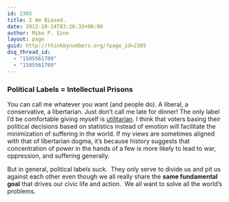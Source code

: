 ```yaml
---
id: 2305
title: I Am Biased.
date: 2012-10-14T03:26:33+00:00
author: Mike P. Sinn
layout: page
guid: http://thinkbynumbers.org/?page_id=2305
dsq_thread_id:
  - "1505561789"
  - "1505561789"
---
```

### Political Labels = Intellectual Prisons

You can call me whatever you want (and people do). A liberal, a conservative, a libertarian. Just don&#8217;t call me late for dinner! The only label I&#8217;d be comfortable giving myself is [utilitarian](https://en.wikipedia.org/wiki/Utilitarianism). I think that voters basing their political decisions based on statistics instead of emotion will facilitate the minimization of suffering in the world. If my views are sometimes aligned with that of libertarian dogma, it’s because history suggests that concentration of power in the hands of a few is more likely to lead to war, oppression, and suffering generally.

But in general, political labels suck.  They only serve to divide us and pit us against each other even though we all really share the **same fundamental goal** that drives our civic life and action.  We all want to solve all the world&#8217;s problems.